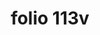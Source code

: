 ---
layout: edition
title: folio 113v
manuscript: Florence, Biblioteca Marucelliana, Carte Rajna XIX.15
sigla: R
iip: r113v.tif
milestone: 226
---